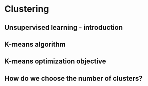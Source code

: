 # Clustering
## Unsupervised learning - introduction
## K-means algorithm
## K-means optimization objective
## How do we choose the number of clusters?